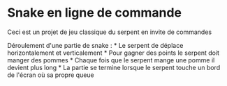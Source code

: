 # Snake en ligne de commande

Ceci est un projet de jeu classique du serpent en invite de commandes

Déroulement d'une partie de snake :
    * Le serpent de déplace horizontalement et verticalement
    * Pour gagner des points le serpent doit manger des pommes
    * Chaque fois que le serpent mange une pomme il devient plus long
    * La partie se termine lorsque le serpent touche un bord de l'écran où sa propre queue